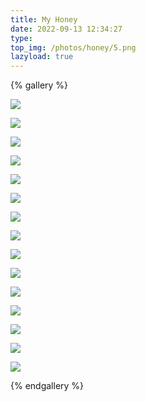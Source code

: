 ```yaml
---
title: My Honey
date: 2022-09-13 12:34:27
type:
top_img: /photos/honey/5.png
lazyload: true
---
```


{% gallery %}

![](/photos/honey/1.png)

![](/photos/honey/2.png)

![](/photos/honey/3.png)

![](/photos/honey/4.png)

![](/photos/honey/5.png)

![](/photos/honey/6.png)

![](/photos/honey/7.png)

![](/photos/honey/8.png)

![](/photos/honey/9.png)

![](/photos/honey/10.png)

![](/photos/honey/11.png)

![](/photos/honey/12.png)

![](/photos/honey/13.png)

![](/photos/honey/14.png)

![](/photos/honey/15.png)


{% endgallery %}

